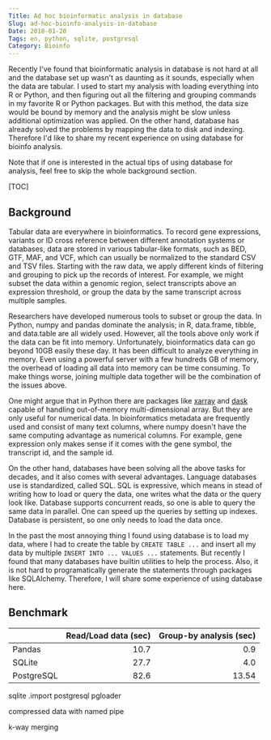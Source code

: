 ```yaml
---
Title: Ad hoc bioinformatic analysis in database
Slug: ad-hoc-bioinfo-analysis-in-database
Date: 2018-01-20
Tags: en, python, sqlite, postgresql
Category: Bioinfo
---
```


Recently I've found that bioinformatic analysis in database is not hard at all and the database set up wasn't as daunting as it sounds, especially when the data are tabular. I used to start my analysis with loading everything into R or Python, and then figuring out all the filtering and grouping commands in my favorite R or Python packages. But with this method, the data size would be bound by memory and the analysis might be slow unless additional optimization was applied. On the other hand, database has already solved the problems by mapping the data to disk and indexing. Therefore I'd like to share my recent experience on using database for bioinfo analysis.

Note that if one is interested in the actual tips of using database for analysis, feel free to skip the whole background section.

[TOC]


## Background
Tabular data are everywhere in bioinformatics. To record gene expressions, variants or ID cross reference between different annotation systems or databases, data are stored in various tabular-like formats, such as BED, GTF, MAF, and VCF, which can usually be normalized to the standard CSV and TSV files. Starting with the raw data, we apply different kinds of filtering and grouping to pick up the records of interest. For example, we might subset the data within a genomic region, select transcripts above an expression threshold, or group the data by the same transcript across multiple samples. 

Researchers have developed numerous tools to subset or group the data. In Python, numpy and pandas dominate the analysis; in R, data.frame, tibble, and data.table are all widely used. However, all the tools above only work if the data can be fit into memory. Unfortunately, bioinformatics data can go beyond 10GB easily these day. It has been difficult to analyze everything in memory. Even using a powerful server with a few hundreds GB of memory, the overhead of loading all data into memory can be time consuming. To make things worse, joining multiple data together will be the combination of the issues above.

One might argue that in Python there are packages like [xarray] and [dask] capable of handling out-of-memory multi-dimensional array. But they are only useful for numerical data. In bioinformatics metadata are frequently used and consist of many text columns, where numpy doesn't have the same computing advantage as numerical columns. For example, gene expression only makes sense if it comes with the gene symbol, the transcript id, and the sample id.

On the other hand, databases have been solving all the above tasks for decades, and it also comes with several advantages. Language databases use is standardized, called SQL. SQL is expressive, which means in stead of writing how to load or query the data, one writes what the data or the query look like. Database supports concurrent reads, so one is able to query the same data in parallel. One can speed up the queries by setting up indexes. Database is persistent, so one only needs to load the data once.

In the past the most annoying thing I found using database is to load my data, where I had to create the table by `CREATE TABLE ...` and insert all my data by multiple `INSERT INTO ... VALUES ...` statements. But recently I found that many databases have builtin utilities to help the process. Also, it is not hard to programatically generate the statements through packages like SQLAlchemy. Therefore, I will share some experience of using database here. 

[xarray]: http://xarray.pydata.org/en/stable/
[dask]: https://dask.pydata.org/en/latest/



## Benchmark

|            | Read/Load data (sec) | Group-by analysis (sec) |
| :--------- | -------------------: | ----------------------: |
| Pandas     |                 10.7 |                     0.9 |
| SQLite     |                 27.7 |                     4.0 |
| PostgreSQL |                 82.6 |                   13.54 |


sqlite .import 
postgresql pgloader

compressed data with named pipe

k-way merging

